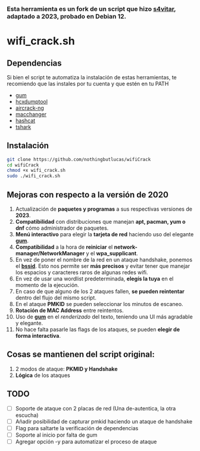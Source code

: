 ### Esta herramienta es un fork de un script que hizo [s4vitar](https://github.com/s4vitar/wifiCrack), adaptado a 2023, probado en Debian 12.

# wifi_crack.sh

## Dependencias

Si bien el script te automatiza la instalación de estas herramientas, te recomiendo que las instales por tu cuenta y que estén en tu PATH

- [gum](https://github.com/charmbracelet/gum)
- [hcxdumptool](https://github.com/ZerBea/hcxdumptool.git)
- [aircrack-ng](https://www.aircrack-ng.org/)
- [macchanger](https://github.com/alobbs/macchanger)
- [hashcat](https://hashcat.net/hashcat/)
- [tshark](https://tshark.dev/setup/install/)


## Instalación

```bash
git clone https://github.com/nothingbutlucas/wifiCrack
cd wifiCrack
chmod +x wifi_crack.sh
sudo ./wifi_crack.sh
```

## Mejoras con respecto a la versión de 2020

1. Actualización de **paquetes y programas** a sus respectivas versiones de **2023**.
2. **Compatibilidad** con distribuciones que manejan **apt, pacman, yum o dnf** cómo administrador de paquetes.
3. **Menú interactivo** para elegir la **tarjeta de red** haciendo uso del elegante **[gum](https://github.com/charmbracelet/gum)**.
4. **Compatibilidad** a la hora de **reiniciar** el **network-manager/NetworkManager** y el **wpa_supplicant**.
5. En vez de poner el nombre de la red en un ataque handshake, ponemos el **[bssid](https://es.wikipedia.org/wiki/BSSID)**. Esto nos permite ser **más precisos** y evitar tener que manejar los espacios y caracteres raros de algunas redes wifi.
6. En vez de usar una wordlist predeterminada, **elegís la tuya** en el momento de la ejecución.
7. En caso de que alguno de los 2 ataques fallen, **se pueden reintentar** dentro del flujo del mismo script.
8. En el ataque **PMKID** se pueden seleccionar los minutos de escaneo.
9. **Rotación de MAC Address** entre reintentos.
10. Uso de **[gum](https://github.com/charmbracelet/gum)** en el *renderizado* del texto, teniendo una UI más agradable y elegante.
11. No hace falta pasarle las flags de los ataques, se pueden **elegir de forma interactiva**.

## Cosas se mantienen del script original:

1. 2 modos de ataque: **PKMID y Handshake**
2. **Lógica** de los ataques

## TODO
- [ ] Soporte de ataque con 2 placas de red (Una de-autentica, la otra escucha)
- [ ] Añadir posibilidad de capturar pmkid haciendo un ataque de handshake
- [ ] Flag para saltarte la verificación de dependencias
- [ ] Soporte al inicio por falta de gum
- [ ] Agregar opción -y para automatizar el proceso de ataque
